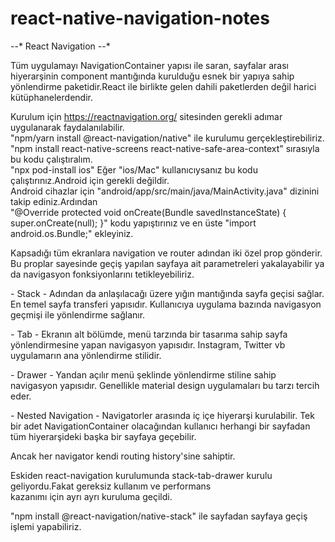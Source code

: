 # react-native-navigation-notes

*-*-* React Navigation *-*-*

Tüm uygulamayı NavigationContainer yapısı ile saran, sayfalar arası hiyerarşinin component mantığında kurulduğu esnek bir yapıya sahip yönlendirme paketidir.React ile birlikte gelen
dahili paketlerden değil harici kütüphanelerdendir.

Kurulum için https://reactnavigation.org/ sitesinden gerekli adımar uygulanarak faydalanılabilir.<br/>
"npm/yarn install @react-navigation/native" ile kurulumu gerçekleştirebiliriz. <br/>
"npm install react-native-screens react-native-safe-area-context" sırasıyla bu kodu çalıştıralım. <br/>
"npx pod-install ios" Eğer "ios/Mac" kullanıcıysanız bu kodu çalıştırınız.Android için gerekli değildir. <br/>
Android cihazlar için "android/app/src/main/java/MainActivity.java" dizinini takip ediniz.Ardından <br/>
"@Override
protected void onCreate(Bundle savedInstanceState) {
  super.onCreate(null);
}"  kodu yapıştırınız ve en üste "import android.os.Bundle;" ekleyiniz.

Kapsadığı tüm ekranlara navigation ve router adından iki özel prop gönderir. Bu proplar sayesinde geçiş yapılan sayfaya ait parametreleri yakalayabilir ya da navigasyon fonksiyonlarını tetikleyebiliriz.

*-* Stack *-*
  Adından da anlaşılacağı üzere yığın mantığında sayfa geçisi sağlar. En temel sayfa transferi yapısıdır. Kullanıcıya uygulama bazında navigasyon geçmişi ile yönlendirme sağlanır.

*-* Tab *-*
  Ekranın alt bölümde, menü tarzında bir tasarıma sahip sayfa yönlendirmesine yapan navigasyon yapısıdır. Instagram, Twitter vb uygulamarın ana yönlendirme stilidir.

*-* Drawer *-*
  Yandan açılır menü şeklinde yönlendirme stiline sahip navigasyon yapısıdır. Genellikle material design uygulamaları bu tarzı tercih eder.
  
*-* Nested Navigation *-*
  Navigatorler arasında iç içe hiyerarşi kurulabilir. Tek bir adet NavigationContainer olacağından kullanıcı herhangi bir sayfadan tüm hiyerarşideki başka bir sayfaya geçebilir.

Ancak her navigator kendi routing history'sine sahiptir.

Eskiden react-navigation kurulumunda stack-tab-drawer kurulu geliyordu.Fakat gereksiz kullanım ve performans <br/>
kazanımı için ayrı ayrı kuruluma geçildi. <br/>

"npm install @react-navigation/native-stack" ile sayfadan sayfaya geçiş işlemi yapabiliriz.
